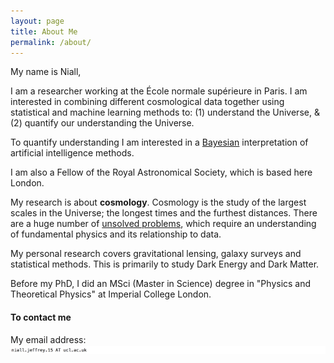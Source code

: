 ```yaml
---
layout: page
title: About Me
permalink: /about/
---
```


My name is Niall,

I am a researcher working at the École normale supérieure in Paris. I am interested in combining different cosmological data together using statistical and machine learning methods to: (1) understand the Universe, & (2) quantify our understanding the Universe. 

To quantify understanding I am interested in a [Bayesian](https://en.wikipedia.org/wiki/Bayesian_statistics) interpretation of artificial intelligence methods.

I am also a Fellow of the Royal Astronomical Society, which is based here London.

My research is about **cosmology**. Cosmology is the study of the largest scales in the Universe; the longest times and the furthest distances. There are a huge number of [unsolved problems](https://en.wikipedia.org/wiki/List_of_unsolved_problems_in_physics#Cosmology_and_general_relativity), which require an understanding of fundamental physics and its relationship to data.

My personal research covers gravitational lensing, galaxy surveys and statistical methods. This is primarily to study Dark Energy and Dark Matter.

Before my PhD, I did an MSci (Master in Science) degree in "Physics and Theoretical Physics" at Imperial College London.

#### To contact me

My email address: 
![screenshot](/images/address.png)
